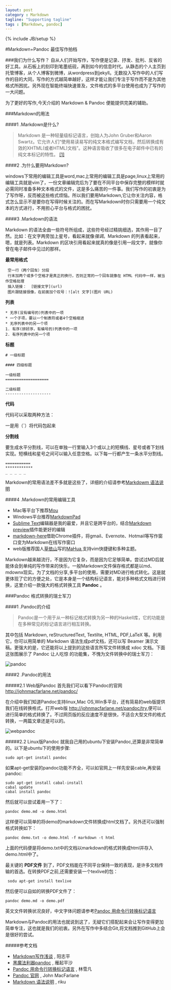 ```yaml
---
layout: post
category : Markdown
tagline: "Supporting tagline"
tags : [Markdown, pandoc]
---
```

{% include JB/setup %}

#Markdown+Pandoc 最佳写作拍档

###我们为什么写作？
自从人们开始写作，写作便是记录、抒发、批判、反省的好工具。从石板上的刻印到笔墨纸砚，再到如今的信息时代。从静态的个人主页到托管博客，从个人博客到微博，从wordpress到jekyll。无数投入写作中的人们写作的目的大同，写作的方式越简单越好，这样才能让我们专注于写作而不是为其他格式所困扰。另外现在智能终端快速普及，文件格式的多平台使用也成为了写作的一大问题。

为了更好的写作,今天介绍的 Markdown & Pandoc 便能提供完美的辅助。

###Markdown的用法

####1 .Markdown是什么?

>Markdown 是一种轻量级标记语言，创始人为John Gruber和Aaron Swartz。它允许人们“使用易读易写的纯文本格式编写文档，然后转换成有效的XHTML(或者HTML)文档”。这种语言吸收了很多在电子邮件中已有的纯文本标记的特性。 [[1]](https://zh.wikipedia.org/wiki/Markdown)

####2 .为什么要用Markdown?

windows下常用的编辑工具是word,mac上常用的编辑工具是page,linux上常用的编辑工具就是vim了，一份文章编辑完后为了要在不同平台中保存完整的模样时就必需同时准备多种文本格式的文件，这是多么痛苦的一件事。我们写作的初衷是为了写作呀，反而被这些格式烦恼。所以我们要用Markdown,它让你关注内容，格式怎么显示不是要你在写得时候关注的。而在写Markdown时你只需要用一个纯文本的方式进行，不用担心平台与格式的困扰。

####3 .Markdown的语法

Markdown 的语法全由一些符号所组成，这些符号经过精挑细选，其作用一目了然。比如：在文字两旁加上星号，看起来就像*强调*。Markdown 的列表看起来，嗯，就是列表。Markdown 的区块引用看起来就真的像是引用一段文字，就像你曾在电子邮件中见过的那样。


**最常用格式**

	 空一行（两个回车）分段
	 行末加两个或多个空格才是真正的换行，否则正常的一个回车就像在 HTML 代码中一样，被当作空格处理
	 插入链接： 	[链接文字](url) 
	 图片跟链接很像，在前面加个叹号：![alt 文字](图片 URL)

**列表**

	* 无序(没有编号的)列表中的一项
    * 一个子项，要以一个制表符或者4个空格缩进
	* 无序列表中的另一个项
	1. 有序(排好序，有编号的)列表中的一项
	2. 有序列表中的另一个项

**标题**

    # 一级标题

    #### 四级标题

	一级标题
	===================

	二级标题
	--------------------

**代码**

代码可以采取两种方法：

一是用（`）将代码包起来
	
<!-- 	夹杂着`一些代码`的文字内容,

二是在代码块前面加上4个空格或者一个TAB

			
		import random

		class CardGame(object):
		    """ a sample python class """
		    NB_CARDS = 32
		    def __init__(self, cards=5):
		        self.cards = random.sample(range(self.NB_CARDS), 5)
		        print 'ready to play'

代码高亮可以由github提供的js实现 -->

**分割线**

要生成水平分割线，可以在单独一行里输入3个或以上的短横线、星号或者下划线实现。短横线和星号之间可以输入任意空格。以下每一行都产生一条水平分割线。

	===========
	************
	_ _ _ _ _

Markdown的常用语法差不多就是这些了，详细的介绍请参考[Markdowm 语法说明](http://wowubuntu.com/markdown/)

####4 .Markdown的常用编辑工具

* Mac等平台下推荐[Mou](http://mouapp.com/)
* Windows平台推荐[MarkdownPad](http://markdownpad.com/)
* [Sublime Text](http://www.sublimetext.com/)编辑器是我的最爱，并且它是跨平台的，结合[Markdown preview](https://github.com/revolunet/sublimetext-markdown-preview)插件能更好的编辑
* [markdown-here](https://github.com/adam-p/markdown-here)借助Chrome插件，将gmail、Evernote、Hotmail等写作窗口变为Markdown在线写作窗口
* web版推荐国人[草依山](http://jser.me/)写的[MaHua](http://mahua.jser.me),支持vim快捷键和多种主题。

Markdown越来越流行，不是因为它复杂，而是因为它足够简单。尝试过MD后就能体会到单纯的写作带来的快乐，一般Markdown文件保存格式都是以md、mdownx现实。为了文档的分享,多平台的使用，需要对MD进行格式转化。这是就更体现了它的方便之处，它是本身是一个结构标记语言，能对多种格式文档进行转换，这里介绍一款强大的格式转换工具 **Pandoc** 。

###Pandoc 格式转换的瑞士军刀

####1 .Pandoc的介绍

>Pandoc是一个用于从一种标记格式转换为另一种的Haskell库，它的功能是在多种常见的标记语言进行相互转换。

其中包括 Markdown, reStructuredText, Textilte, HTML, PDF,LaTeX 等。利用它，你可以用简单的 Markdown 语法生成pdf文档，还可以写 Beamer 演示文稿。更强大的是，它还能将以上提到的这些语言所写文件转换成 xdoc 文档。下面这张图展示了 Pandoc 让人吃惊 的功能集，不愧为文件转换中的瑞士军刀：

![ pandoc ](http://iout.in/demo/pic/pandoc.jpg)

####2 .Pandoc的用法

#####2.1 Web版Pandoc
首先我们可以看下Pandoc的官网 <http://johnmacfarlane.net/pandoc/>

在介绍中我们知道Pandoc支持linux,Mac OS,Win多平台，还有简易的web版提供我们在线转换格式。打开web版 <http://johnmacfarlane.net/pandoc/try>,便可以进行简单的格式转换了。不过网页版的反应速度不是很快，不适合大型文件的格式转换，一两篇文章还是可以的。

![webpandoc](http://iout.in/demo/pic/webpandoc.png)

#####2.2 Linux版Pandoc
就我自己用的ubuntu下安装Pandoc,还算是非常简单的。以下是ubuntu下的使用步骤:

	sudo apt-get install pandoc

如果apt-get安装的pandoc功能不齐全，可以如官网上一样先安装cable,再安装pandoc:

	sudo apt-get install cabal-install
	cabal update
	cabal install pandoc

然后就可以尝试着用一下了：
	
	pandoc demo.md -o demo.html

这样便可以简单的将demo的markdown文件转换成html文档了。另外还可以强制格式转换如下：

	pandoc demo.txt -o demo.html -f markdown -t html

上面的代码便是将demo.txt中的文档以markdown的格式转换成html并存入demo.html中了。

最关键的 **PDF文件** 到了，PDF文档能在不同平台保持一致的表现，是许多文档传输的首选。在转换PDF之前,还需要安装一个texlive的包：

	 sodu apt-get install texlive

然后便可以自如的转换PDF文件了：

	pandoc demo.md -o demo.pdf

英文文件转换状况良好，中文字体问题请参考[Pandoc 用命令行转换标记语言](http://www.openfoundry.org/tw/foss-programs/8814-pandoc-)

Markdown与Pandoc的用法也就说到这了，无疑它们搭配起来会让写作变得更加简单专注，这也就是我们的初衷。另外在写作中多结合Git,将文档推到GitHub上会是很好的尝试。

#####参考文档
+ [Markdown写作浅谈](http://www.yangzhiping.com/tech/r-markdown-knitr.html) , 阳志平
+ [黑魔法利器pandoc](http://yanping.me/cn/blog/2012/03/13/pandoc/) , 雁起平沙
+ [Pandoc 用命令行转换标记语言](http://www.openfoundry.org/tw/foss-programs/8814-pandoc-) , 林雪凡
+ [Pandoc 官网](http://johnmacfarlane.net/pandoc) , John MacFarlane
+ [Markdown 语法说明](http://wowubuntu.com/markdown/) , riku
